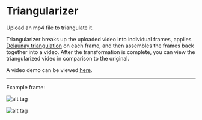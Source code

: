 # Triangularizer


Upload an mp4 file to triangulate it. 

Triangularizer breaks up the uploaded video into individual frames, applies [Delaunay triangulation](https://en.wikipedia.org/wiki/Delaunay_triangulation) on each frame, and then assembles the frames back together into a video. After the transformation is complete, you can view the triangularized video in comparison to the original.

A video demo can be viewed [here](https://www.youtube.com/watch?v=_AZHZsI5fnc).

---

Example frame:

![alt tag](https://github.com/SarcasmAppreciated/Triangularizer/blob/master/examples/RickRoll.png)

![alt tag](https://github.com/SarcasmAppreciated/Triangularizer/blob/master/examples/RickRollTriangularized.png)
